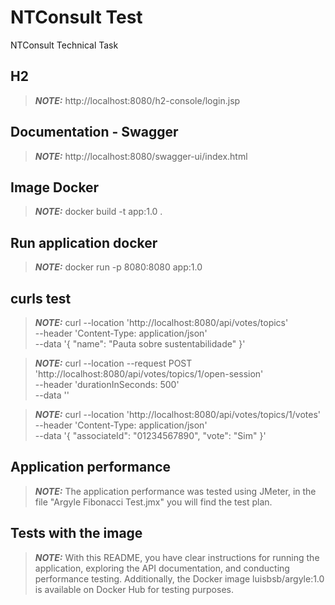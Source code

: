 # NTConsult Test
NTConsult Technical Task

## H2
> **_NOTE:_**  http://localhost:8080/h2-console/login.jsp

## Documentation - Swagger
> **_NOTE:_**  http://localhost:8080/swagger-ui/index.html

## Image Docker
> **_NOTE:_**  docker build -t app:1.0 .
 
## Run application docker
> **_NOTE:_**  docker run -p 8080:8080 app:1.0

## curls test
> **_NOTE:_**  curl --location 'http://localhost:8080/api/votes/topics' \
--header 'Content-Type: application/json' \
--data '{
"name": "Pauta sobre sustentabilidade"
}'

> **_NOTE:_**  curl --location --request POST 'http://localhost:8080/api/votes/topics/1/open-session' \
--header 'durationInSeconds: 500' \
--data ''


> **_NOTE:_**  curl --location 'http://localhost:8080/api/votes/topics/1/votes' \
--header 'Content-Type: application/json' \
--data '{
"associateId": "01234567890",
"vote": "Sim"
}'

## Application performance
> **_NOTE:_**  The application performance was tested using JMeter, in the file "Argyle Fibonacci Test.jmx" you will find the test plan.

## Tests with the image
> **_NOTE:_**  With this README, you have clear instructions for running the application, exploring the API documentation, and conducting performance testing. Additionally, the Docker image luisbsb/argyle:1.0 is available on Docker Hub for testing purposes.
